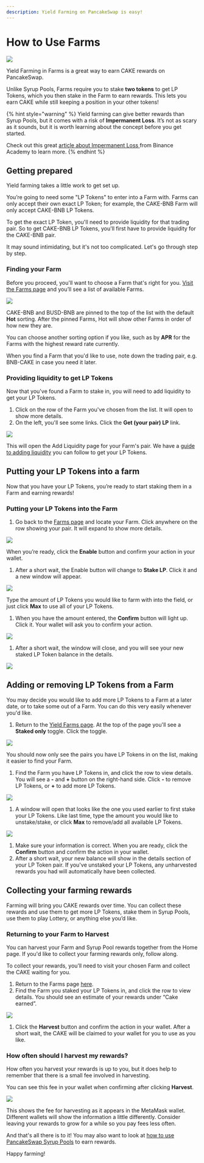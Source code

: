 ```yaml
---
description: Yield Farming on PancakeSwap is easy!
---
```


# How to Use Farms

![](../../.gitbook/assets/how-to-yield-farms-header.png)

Yield Farming in Farms is a great way to earn CAKE rewards on PancakeSwap.

Unlike Syrup Pools, Farms require you to stake **two tokens** to get LP Tokens, which you then stake in the Farm to earn rewards. This lets you earn CAKE while still keeping a position in your other tokens!

{% hint style="warning" %}
Yield farming can give better rewards than Syrup Pools, but it comes with a risk of **Impermanent Loss**. It’s not as scary as it sounds, but it is worth learning about the concept before you get started.

Check out this great [article about Impermanent Loss ](https://academy.binance.com/en/articles/impermanent-loss-explained)from Binance Academy to learn more.
{% endhint %}

## Getting prepared

Yield farming takes a little work to get set up.

You’re going to need some "LP Tokens" to enter into a Farm with. Farms can only accept their own exact LP Token; for example, the CAKE-BNB Farm will only accept CAKE-BNB LP Tokens.

To get the exact LP Token, you'll need to provide liquidity for that trading pair. So to get CAKE-BNB LP Tokens, you'll first have to provide liquidity for the CAKE-BNB pair.

It may sound intimidating, but it's not too complicated. Let's go through step by step.

### Finding your Farm

Before you proceed, you'll want to choose a Farm that's right for you. [Visit the Farms page](https://pancakeswap.finance/farms) and you’ll see a list of available Farms.

![](https://lh5.googleusercontent.com/oxanafasV3-ifV5DlpPn1enB42kOdyZPOn1VJbtGts\_MTnyaZ9CK0lqYn9CFuZyQuUUqhLr6mIvzPfLFQXN3zrk4tppm\_Y2ESkAWF29sft9gAMgweJqceauttEoJDIhv7Usp\_CqM)

CAKE-BNB and BUSD-BNB are pinned to the top of the list with the default **Hot** sorting. After the pinned Farms, Hot will show other Farms in order of how new they are.

You can choose another sorting option if you like, such as by **APR** for the Farms with the highest reward rate currently.

When you find a Farm that you'd like to use, note down the trading pair, e.g. BNB-CAKE in case you need it later.

### Providing liquidity to get LP Tokens

Now that you've found a Farm to stake in, you will need to add liquidity to get your LP Tokens.

1. Click on the row of the Farm you've chosen from the list. It will open to show more details.
2. On the left, you'll see some links. Click the **Get (your pair) LP** link.

![](<../../.gitbook/assets/image (153) (1).png>)

This will open the Add Liquidity page for your Farm's pair. We have a [guide to adding liquidity](https://docs.pancakeswap.finance/get-started/liquidity-guide) you can follow to get your LP Tokens.

## Putting your LP Tokens into a farm

Now that you have your LP Tokens, you’re ready to start staking them in a Farm and earning rewards!

### Putting your LP Tokens into the Farm

1. Go back to the [Farms page](https://pancakeswap.finance/farms) and locate your Farm. Click anywhere on the row showing your pair. It will expand to show more details.

![](https://lh4.googleusercontent.com/DbdKZLxqqILLzovnQ752Ed8VFtx3dTh-tZSCfOmQ2BZG7M6hvOLXDzUOYpGFJgNeIbOXBxyryvhhAtXXTppwtOev\_lUqZWikbxLQVJy6kqDz2y3Q360YAVHdLlNkm6yfdNBYi7tQ)

When you’re ready, click the **Enable** button and confirm your action in your wallet.

1. After a short wait, the Enable button will change to **Stake LP**. Click it and a new window will appear.

![](https://lh4.googleusercontent.com/Mpwe28bYv8e3EcbtGRq8ni57u\_UlESPz\_nOqdTPXB-RjZ8ThcgWvUWI8nOGbOgo5d-Mvj7\_a6J\_POtIftVWCCXdDCf3RVhcpq7OYDQOuhFtSLNiupMQaaNQLmgSo1aJMWky-F9Jc)

Type the amount of LP Tokens you would like to farm with into the field, or just click **Max** to use all of your LP Tokens.

1. When you have the amount entered, the **Confirm** button will light up. Click it. Your wallet will ask you to confirm your action.

![](https://lh3.googleusercontent.com/s\_699JBPT7pxQXK1sO0tvkyEawbhEIZcd\_QFd8VGq9glynryO1YpNIjoa4s-nUOxiVuEU-DOTjs3NvSAn6\_jfp-ONULDJczNeubeYU8bqlWtpAhkunlG0L184CoxbaDZVZ8t16C3)

1. After a short wait, the window will close, and you will see your new staked LP Token balance in the details.

![](https://lh3.googleusercontent.com/LatVJszaNP2RwYTf-mNod7AmYa5-y1FafJTnY2I4Nk5tnfR\_7d2b44gwRJqMUGSQy8IKS0TAxmUL0LvUQ7urvBNrsPGc-UWay3WRVDeRCQf\_vIM15j\_FTdXfXb6u4b1S57jExq7F)

## Adding or removing LP Tokens from a Farm

You may decide you would like to add more LP Tokens to a Farm at a later date, or to take some out of a Farm. You can do this very easily whenever you'd like.

1. Return to the [Yield Farms page](https://pancakeswap.finance/farms). At the top of the page you'll see a **Staked only** toggle. Click the toggle.

![](<../../.gitbook/assets/image (34).png>)

You should now only see the pairs you have LP Tokens in on the list, making it easier to find your Farm.

1. Find the Farm you have LP Tokens in, and click the row to view details. You will see a **-** and **+** button on the right-hand side. Click **-** to remove LP Tokens, or **+** to add more LP Tokens.

![](<../../.gitbook/assets/image (102) (2) (2) (1) (2) (1).png>)

1. A window will open that looks like the one you used earlier to first stake your LP Tokens. Like last time, type the amount you would like to unstake/stake, or click **Max** to remove/add all available LP Tokens.

![](<../../.gitbook/assets/image (33).png>)

1. Make sure your information is correct. When you are ready, click the **Confirm** button and confirm the action in your wallet.
2. After a short wait, your new balance will show in the details section of your LP Token pair. If you've unstaked your LP Tokens, any unharvested rewards you had will automatically have been collected.

## Collecting your farming rewards

Farming will bring you CAKE rewards over time. You can collect these rewards and use them to get more LP Tokens, stake them in Syrup Pools, use them to play Lottery, or anything else you’d like.

### Returning to your Farm to Harvest

You can harvest your Farm and Syrup Pool rewards together from the Home page. If you'd like to collect your farming rewards only, follow along.

To collect your rewards, you’ll need to visit your chosen Farm and collect the CAKE waiting for you.

1. Return to the Farms page [here](https://pancakeswap.finance/farms).
2. Find the Farm you staked your LP Tokens in, and click the row to view details. You should see an estimate of your rewards under “Cake earned”.

![](https://lh5.googleusercontent.com/nBfqNjKcuqvj-LhW76CPmV2pyGS-SwGsf1U\_9top7OS7wnl24xQRzudcOgZbQvNc0P8rQetAU9\_52mB9TatXqyMcdCRyMk0nRzel8BqWPGNyiTBGB8Z-c3LcHTJVXaAb5CWyD5J4)

1. Click the **Harvest** button and confirm the action in your wallet. After a short wait, the CAKE will be claimed to your wallet for you to use as you like.

### How often should I harvest my rewards?

How often you harvest your rewards is up to you, but it does help to remember that there is a small fee involved in harvesting.

You can see this fee in your wallet when confirming after clicking **Harvest**.

![](<../../.gitbook/assets/image (31).png>)

This shows the fee for harvesting as it appears in the MetaMask wallet. Different wallets will show the information a little differently. Consider leaving your rewards to grow for a while so you pay fees less often.

And that's all there is to it! You may also want to look at [how to use PancakeSwap Syrup Pools](https://docs.pancakeswap.finance/get-started/syrup-pool-guide) to earn rewards.

Happy farming!
